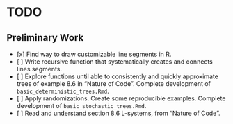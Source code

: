 TODO
================

## Preliminary Work

  - \[x\] Find way to draw customizable line segments in R.
  - \[ \] Write recursive function that systematically creates and
    connects lines segments.
  - \[ \] Explore functions until able to consistently and quickly
    approximate trees of example 8.6 in “Nature of Code”. Complete
    development of `basic_deterministic_trees.Rmd`.
  - \[ \] Apply randomizations. Create some reproducible examples.
    Complete development of `basic_stochastic_trees.Rmd`.
  - \[ \] Read and understand section 8.6 L-systems, from “Nature of
    Code”.
